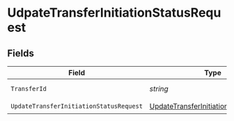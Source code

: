 # UdpateTransferInitiationStatusRequest


## Fields

| Field                                                                                                     | Type                                                                                                      | Required                                                                                                  | Description                                                                                               | Example                                                                                                   |
| --------------------------------------------------------------------------------------------------------- | --------------------------------------------------------------------------------------------------------- | --------------------------------------------------------------------------------------------------------- | --------------------------------------------------------------------------------------------------------- | --------------------------------------------------------------------------------------------------------- |
| `TransferId`                                                                                              | *string*                                                                                                  | :heavy_check_mark:                                                                                        | The transfer ID.                                                                                          | XXX                                                                                                       |
| `UpdateTransferInitiationStatusRequest`                                                                   | [UpdateTransferInitiationStatusRequest](../../Models/Components/UpdateTransferInitiationStatusRequest.md) | :heavy_check_mark:                                                                                        | N/A                                                                                                       |                                                                                                           |